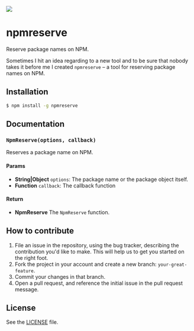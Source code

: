 ![](http://i.imgur.com/67mKyws.png)

# npmreserve
Reserve package names on NPM.

Sometimes I hit an idea regarding to a new tool and to be sure that nobody
takes it before me I created `npmreserve` – a tool for reserving package names on NPM.

## Installation

```sh
$ npm install -g npmreserve
```

## Documentation
### `NpmReserve(options, callback)`
Reserves a package name on NPM.

#### Params
- **String|Object** `options`: The package name or the package object itself.
- **Function** `callback`: The callback function

#### Return
- **NpmReserve** The `NpmReserve` function.

## How to contribute
1. File an issue in the repository, using the bug tracker, describing the
   contribution you'd like to make. This will help us to get you started on the
   right foot.
2. Fork the project in your account and create a new branch:
   `your-great-feature`.
3. Commit your changes in that branch.
4. Open a pull request, and reference the initial issue in the pull request
   message.

## License
See the [LICENSE](./LICENSE) file.
